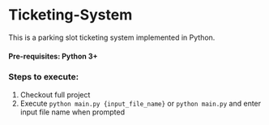 # Ticketing-System

This is a parking slot ticketing system implemented in Python.

#### Pre-requisites: Python 3+

### Steps to execute:
1) Checkout full project
2) Execute ```python main.py {input_file_name}```
  or
  ``` python main.py ``` and enter input file name when prompted
